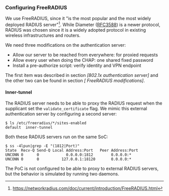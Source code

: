 ### Configuring FreeRADIUS

We use FreeRADIUS, since it
"is the most popular and the most widely deployed RADIUS server"[^motivatefreerad].
While Diameter
([RFC3588](https://tools.ietf.org/html/rfc3588))
is a newer protocol,
RADIUS was chosen since it is a widely adopted protocol
in existing wireless infrastructures and routers.

[^motivatefreerad]: https://networkradius.com/doc/current/introduction/FreeRADIUS.html



We need three modifications on the authentication server:

- Allow our server to be reached from everywhere: for proxied requests
- Allow every user when doing the CHAP: one shared fixed password
- Install a pre-authorize script: verify identity and VPN endpoint

The first item was
described in section *[802.1x authentication server]*
and the other two can be found in section
*[ FreeRADIUS modifications]*.

#### Inner-tunnel

The RADIUS server needs to be able to proxy the RADIUS request
when the supplicant set the `validate_certificate` flag.
We mimic this external authentication server by configuring a second server:

```
$ ls /etc/freeradius/*/sites-enabled
default  inner-tunnel
```

Both these RADIUS servers run on the same SoC:

```
$ ss -4lpun|grep -E "(1812|Port)"
State  Recv-Q Send-Q Local Address:Port   Peer Address:Port
UNCONN 0      0            0.0.0.0:1812        0.0.0.0:*
UNCONN 0      0          127.0.0.1:18120       0.0.0.0:*
```

The PoC is not configured to be able to proxy to external RADIUS servers,
but the behavior is simulated by running two daemons.

